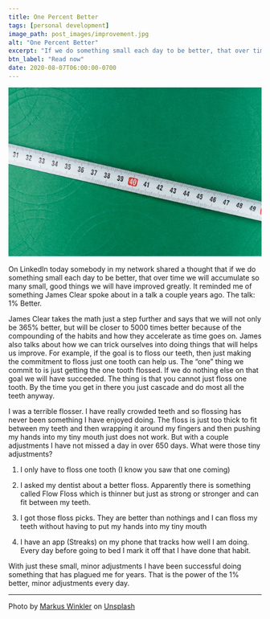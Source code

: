 ```yaml
---
title: One Percent Better
tags: [personal development]
image_path: post_images/improvement.jpg
alt: "One Percent Better"
excerpt: "If we do something small each day to be better, that over time we will accumulate so many small, good things we will have improved greatly."
btn_label: "Read now"
date: 2020-08-07T06:00:00-0700
---
```

![improvement][image]

On LinkedIn today somebody in my network shared a thought that if we do something small each day to be better, that over time we will accumulate so many small, good things we will have improved greatly. It reminded me of something James Clear spoke about in a talk a couple years ago. The talk: 1% Better. 

James Clear takes the math just a step further and says that we will not only be 365% better, but will be closer to 5000 times better because of the compounding of the habits and how they accelerate as time goes on. James also talks about how we can trick ourselves into doing things that will helps us improve. For example, if the goal is to floss our teeth, then just making the commitment to floss just one tooth can help us. The “one” thing we commit to is just getting the one tooth flossed. If we do nothing else on that goal we will have succeeded. The thing is that you cannot just floss one tooth. By the time you get in there you just cascade and do most all the teeth anyway.

I was a terrible flosser. I have really crowded teeth and so flossing has never been something I have enjoyed doing. The floss is just too thick to fit between my teeth and then wrapping it around my fingers and then pushing my hands into my tiny mouth just does not work. But with a couple adjustments I have not missed a day in over 650 days. What were those tiny adjustments?

1. I only have to floss one tooth (I know you saw that one coming)

2. I asked my dentist about a better floss. Apparently there is something called Flow Floss which is thinner but just as strong or stronger and can fit between my teeth.

3. I got those floss picks. They are better than nothings and I can floss my teeth without having to put my hands into my tiny mouth

4. I have an app (Streaks) on my phone that tracks how well I am doing. Every day before going to bed I mark it off that I have done that habit.

With just these small, minor adjustments I have been successful doing something that has plagued me for years. That is the power of the 1% better, minor adjustments every day.

---
<span>Photo by <a href="https://unsplash.com/@markuswinkler?utm_source=unsplash&amp;utm_medium=referral&amp;utm_content=creditCopyText">Markus Winkler</a> on <a href="https://unsplash.com/s/photos/improvement?utm_source=unsplash&amp;utm_medium=referral&amp;utm_content=creditCopyText">Unsplash</a></span>

[image]: /images/post_images/improvement.jpg